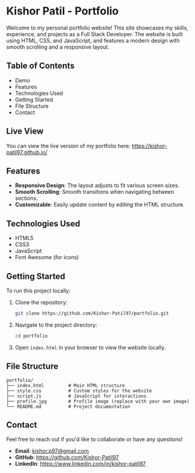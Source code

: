 ﻿# Kishor Patil - Portfolio
Welcome to my personal portfolio website! This site showcases my skills, experience, and projects as a Full Stack Developer. The website is built using HTML, CSS, and JavaScript, and features a modern design with smooth scrolling and a responsive layout.

## Table of Contents
- Demo
- Features
- Technologies Used
- Getting Started
- File Structure
- Contact

## Live View
You can view the live version of my portfolio here: https://kishor-patil97.github.io/

## Features
- **Responsive Design**: The layout adjusts to fit various screen sizes.
- **Smooth Scrolling**: Smooth transitions when navigating between sections.
- **Customizable**: Easily update content by editing the HTML structure.

## Technologies Used
- HTML5
- CSS3
- JavaScript
- Font Awesome (for icons)

## Getting Started
To run this project locally:

1. Clone the repository:
    ```bash
    git clone https://github.com/Kishor-Patil97/portfolio.git
    ```

2. Navigate to the project directory:
    ```bash
    cd portfolio
    ```

3. Open `index.html` in your browser to view the website locally.

## File Structure

    portfolio/
    ├── index.html         # Main HTML structure
    ├── style.css          # Custom styles for the website
    ├── script.js          # JavaScript for interactions
    ├── profile.jpg        # Profile image (replace with your own image)
    └── README.md          # Project documentation

## Contact
Feel free to reach out if you'd like to collaborate or have any questions!

- **Email**: kishor.p97@gmail.com
- **GitHub**: https://github.com/Kishor-Patil97
- **LinkedIn**: https://www.linkedin.com/in/kishor-patil97
